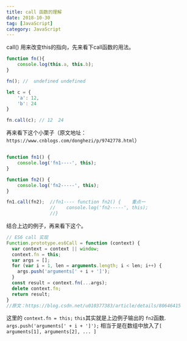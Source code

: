 ```yaml
---
title: call 函数的理解
date: 2018-10-30
tag: [JavaScript]
category: JavaScript
---
```

call() 用来改变this的指向，先来看下call函数的用法。
<!-- more -->
```javascript
function fn(){
	console.log(this.a, this.b);
}

fn(); //  undefined undefined

let c = {
	'a': 12,
	'b': 24
}

fn.call(c); // 12  24

```
再来看下这个小栗子（原文地址：`https://www.cnblogs.com/donghezi/p/9742778.html`）
```javascript

function fn1() { 
    console.log('fn1----', this);
}

function fn2() { 
    console.log('fn2-----', this);
}

fn1.call(fn2);  //fn1---- function fn2() {    重点一
                //    console.log('fn2-----', this);
                //}

```
结合上边的例子，再来看下这个。
```javascript
// ES6 call 实现
Function.prototype.es6Call = function (context) {
  var context = context || window;
  context.fn = this;
  var args = [];
  for (var i = 1, len = arguments.length; i < len; i++) {
    args.push('arguments[' + i + ']');
  }
  const result = context.fn(...args);
  delete context.fn;
  return result;
}
//原文：https://blog.csdn.net/u010377383/article/details/80646415 
```
这里的 `context.fn = this;` `this`其实就是上边例子输出的 `fn2`函数.
`args.push('arguments[' + i + ']');` 相当于是在数组中放入了`[ arguments[1], arguments[2], ... ]`


